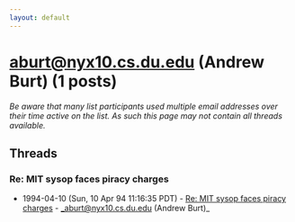 ```yaml
---
layout: default
---
```


# aburt@nyx10.cs.du.edu (Andrew Burt) (1 posts)

_Be aware that many list participants used multiple email addresses over their time active on the list. As such this page may not contain all threads available._

## Threads

### Re: MIT sysop faces piracy charges
+ 1994-04-10 (Sun, 10 Apr 94 11:16:35 PDT) - [Re: MIT sysop faces piracy charges](/archive/1994/04/8976c4f66987ab3968b387b7f0e09ada98b6aad6639ac73a37ad8379ac248052) - _aburt@nyx10.cs.du.edu (Andrew Burt)_

